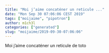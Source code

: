 ```yaml
---
title: "Moi j’aime concaténer un reticule ..."
date: "Mon Sep 30 07:06:06 CEST 2019"
tags: ["moijaime", "pipotron"]
author: m1ch3l
categories: ["generated"]
slug: "moijaime/2019-09-30-07:06:06"
---
```


Moi j’aime concaténer un reticule de toto
